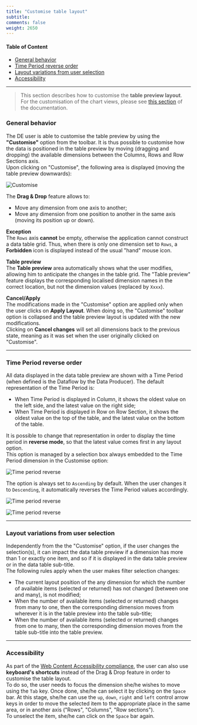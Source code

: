 ```yaml
---
title: "Customise table layout"
subtitle: 
comments: false
weight: 2650
---
```


#### Table of Content
- [General behavior](#general-behavior)
- [Time Period reverse order](#time-period-reverse-order)
- [Layout variations from user selection](#layout-variations-from-user-selection)
- [Accessibility](#accessibility)

---

> This section describes how to customise the **table preview layout**. For the customisation of the chart views, please see [this section](https://sis-cc.gitlab.io/dotstatsuite-documentation/using-de/viewing-data/charts/) of the documentation.

### General behavior
The DE user is able to customise the table preview by using the **"Customise"** option from the toolbar. It is thus possible to customise how the data is positioned in the table preview by moving (dragging and dropping) the available dimensions between the Columns, Rows and Row Sections axis.  
Upon clicking on "Customise", the following area is displayed (moving the table preview downwards):

![Customise](/dotstatsuite-documentation/images/de-customise1.png)

The **Drag & Drop** feature allows to:
* Move any dimension from one axis to another;
* Move any dimension from one position to another in the same axis (moving its position up or down).

**Exception**  
The `Rows` axis **cannot** be empty, otherwise the application cannot construct a data table grid. Thus, when there is only one dimension set to `Rows`, a **Forbidden** icon is displayed instead of the usual "hand" mouse icon.

**Table preview**  
The **Table preview** area automatically shows what the user modifies, allowing him to anticipate the changes in the table grid. The "Table preview" feature displays the corresponding localised dimension names in the correct location, but not the dimension values (replaced by `Xxxx`).

**Cancel/Apply**  
The modifications made in the "Customise" option are applied only when the user clicks on **Apply Layout**. When doing so, the "Customise" toolbar option is collapsed and the table preview layout is updated with the new modifications.  
Clicking on **Cancel changes** will set all dimensions back to the previous state, meaning as it was set when the user originally clicked on "Customise".

---

### Time Period reverse order
All data displayed in the data table preview are shown with a Time Period (when defined is the Dataflow by the Data Producer). The default representation of the Time Period is:
* When Time Period is displayed in Column, it shows the oldest value on the left side, and the latest value on the right side;
* When Time Period is displayed in Row on Row Section, it shows the oldest value on the top of the table, and the latest value on the bottom of the table.

It is possible to change that representation in order to display the time period in **reverse mode**, so that the latest value comes first in any layout option.  
This option is managed by a selection box always embedded to the Time Period dimension in the Customise option:

![Time period reverse](/dotstatsuite-documentation/images/de-time-period-reverse1.png)

The option is always set to `Ascending` by default. When the user changes it to `Descending`, it automatically reverses the Time Period values accordingly.

![Time period reverse](/dotstatsuite-documentation/images/de-time-period-reverse2.png)

![Time period reverse](/dotstatsuite-documentation/images/de-time-period-reverse3.png)

---

### Layout variations from user selection
Independently from the the "Customise" option, if the user changes the selection(s), it can impact the data table preview if a dimension has more than 1 or exactly one item, and so if it is displayed in the data table preview or in the data table sub-title.  
The following rules apply when the user makes filter selection changes:
* The current layout position of the any dimension for which the number of available items (selected or returned) has not changed (between one and many), is not modified;
* When the number of available items (selected or returned) changes from many to one, then the corresponding dimension moves from wherever it is in the table preview into the table sub-title;
* When the number of available items (selected or returned) changes from one to many, then the corresponding dimension moves from the table sub-title into the table preview.

---

### Accessibility
As part of the [Web Content Accessibility compliance](https://sis-cc.gitlab.io/dotstatsuite-documentation/using-de/general-layout/#web-content-accessibility-compliance), the user can also use **keyboard's shortcuts** instead of the Drag & Drop feature in order to customise the table layout.  
To do so, the user needs to focus the dimension she/he wishes to move using the `Tab` key. Once done, she/he can select it by clicking on  the `Space` bar. At this stage, she/he can use the `up`, `down`, `right` and `left` control arrow keys in order to move the selected item to the appropriate place in the same area, or in another axis ("Rows", "Columns", "Row sections").  
To unselect the item, she/he can click on the `Space` bar again.
